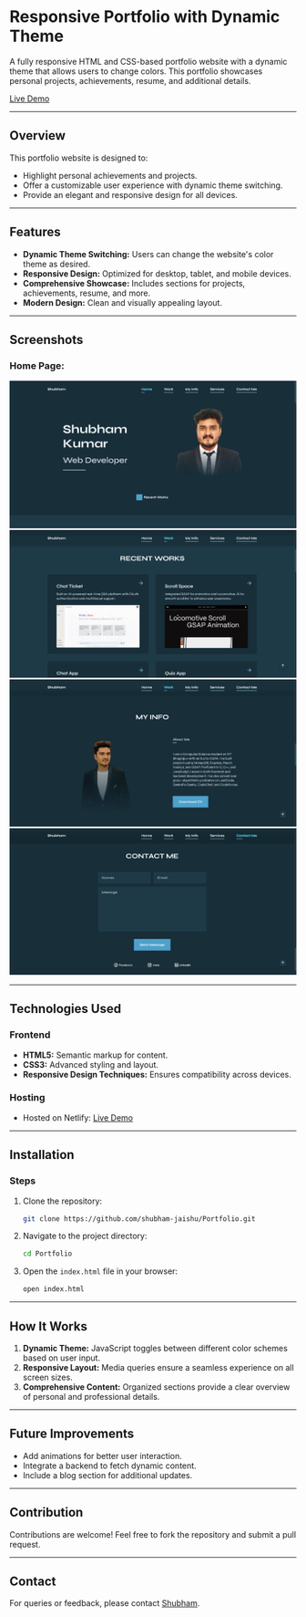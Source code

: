 # Responsive Portfolio with Dynamic Theme

A fully responsive HTML and CSS-based portfolio website with a dynamic theme that allows users to change colors. This portfolio showcases personal projects, achievements, resume, and additional details.

[Live Demo](https://shubham-potifolio.netlify.app/)

---

## Overview
This portfolio website is designed to:
- Highlight personal achievements and projects.
- Offer a customizable user experience with dynamic theme switching.
- Provide an elegant and responsive design for all devices.

---

## Features
- **Dynamic Theme Switching:** Users can change the website's color theme as desired.
- **Responsive Design:** Optimized for desktop, tablet, and mobile devices.
- **Comprehensive Showcase:** Includes sections for projects, achievements, resume, and more.
- **Modern Design:** Clean and visually appealing layout.

---

## Screenshots
### Home Page:
![Screenshot 1](./assets/img/Screenshots/ss1.png)
![Screenshot 2](./assets/img/Screenshots/ss2.png)
![Screenshot 3](./assets/img/Screenshots/ss3.png)
![Screenshot 4](./assets/img/Screenshots/ss4.png)

---

## Technologies Used

### Frontend
- **HTML5:** Semantic markup for content.
- **CSS3:** Advanced styling and layout.
- **Responsive Design Techniques:** Ensures compatibility across devices.

### Hosting
- Hosted on Netlify: [Live Demo](https://shubham-potifolio.netlify.app/)

---

## Installation

### Steps
1. Clone the repository:
   ```bash
   git clone https://github.com/shubham-jaishu/Portfolio.git
   ```

2. Navigate to the project directory:
   ```bash
   cd Portfolio
   ```

3. Open the `index.html` file in your browser:
   ```bash
   open index.html
   ```

---

## How It Works
1. **Dynamic Theme:** JavaScript toggles between different color schemes based on user input.
2. **Responsive Layout:** Media queries ensure a seamless experience on all screen sizes.
3. **Comprehensive Content:** Organized sections provide a clear overview of personal and professional details.

---

## Future Improvements
- Add animations for better user interaction.
- Integrate a backend to fetch dynamic content.
- Include a blog section for additional updates.

---

## Contribution
Contributions are welcome! Feel free to fork the repository and submit a pull request.

---

## Contact
For queries or feedback, please contact [Shubham](mailto:shubhamjaishu@gmail.com).
